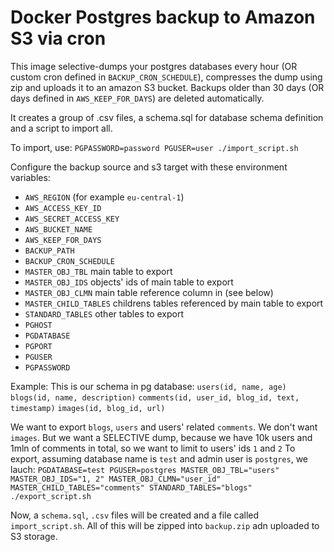 # Docker Postgres backup to Amazon S3 via cron

This image selective-dumps your postgres databases every hour (OR custom cron defined in `BACKUP_CRON_SCHEDULE`),
compresses the dump using zip and uploads it to an
amazon S3 bucket. Backups older than 30 days (OR days defined in `AWS_KEEP_FOR_DAYS`) are
deleted automatically.

It creates a group of .csv files, a schema.sql for database schema definition and a script to import all.

To import, use:
`PGPASSWORD=password PGUSER=user ./import_script.sh`

Configure the backup source and s3 target with these environment
variables:

- `AWS_REGION` (for example `eu-central-1`)
- `AWS_ACCESS_KEY_ID`
- `AWS_SECRET_ACCESS_KEY`
- `AWS_BUCKET_NAME`
- `AWS_KEEP_FOR_DAYS`
- `BACKUP_PATH`
- `BACKUP_CRON_SCHEDULE`
- `MASTER_OBJ_TBL` main table to export
- `MASTER_OBJ_IDS` objects' ids of main table to export
- `MASTER_OBJ_CLMN` main table reference column in (see below)
- `MASTER_CHILD_TABLES` childrens tables referenced by main table to export
- `STANDARD_TABLES` other tables to export
- `PGHOST`
- `PGDATABASE`
- `PGPORT`
- `PGUSER`
- `PGPASSWORD`

Example:
This is our schema in pg database:
`users(id, name, age)`
`blogs(id, name, description)`
`comments(id, user_id, blog_id, text, timestamp)`
`images(id, blog_id, url)`

We want to export `blogs`, `users` and users' related `comments`. We don't want `images`.
But we want a SELECTIVE dump, because we have 10k users and 1mln of comments in total, so we want to limit to users' ids `1` and `2`
To export, assuming database name is `test` and admin user is `postgres`, we lauch:
`PGDATABASE=test PGUSER=postgres MASTER_OBJ_TBL="users" MASTER_OBJ_IDS="1, 2" MASTER_OBJ_CLMN="user_id" MASTER_CHILD_TABLES="comments" STANDARD_TABLES="blogs" ./export_script.sh`

Now, a `schema.sql`, `.csv` files will be created and a file called `import_script.sh`. All of this will be zipped into `backup.zip` adn uploaded to S3 storage.
